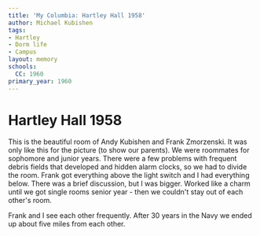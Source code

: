 ```yaml
---
title: 'My Columbia: Hartley Hall 1958'
author: Michael Kubishen
tags:
- Hartley
- Dorm life
- Campus
layout: memory
schools:
  CC: 1960
primary_year: 1960
---
```

# Hartley Hall 1958

This is the beautiful room of Andy Kubishen and Frank Zmorzenski. It was only like this for the picture (to show our parents). We were roommates for sophomore and junior years. There were a few problems with frequent debris fields that developed and hidden alarm clocks, so we had to divide the room. Frank got everything above the light switch and I had everything below. There was a brief discussion, but I was bigger. Worked like a charm until we got single rooms senior year - then we couldn't stay out of each other's room.

Frank and I see each other frequently. After 30 years in the Navy we ended up about five miles from each other.
